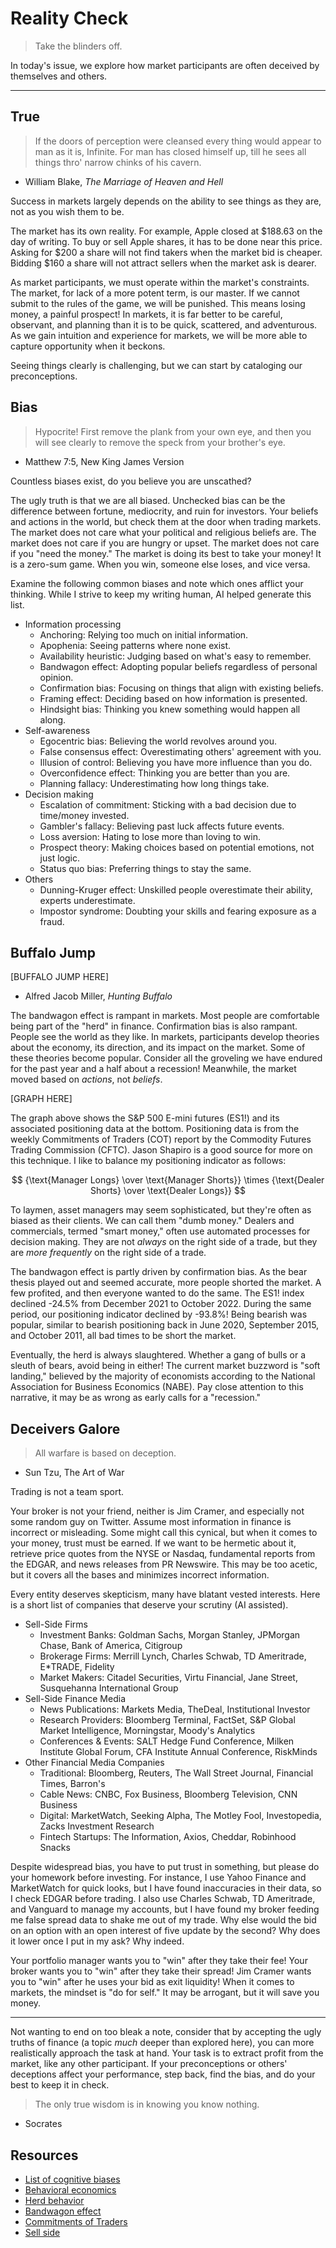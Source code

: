 # Reality Check

> Take the blinders off.

In today's issue, we explore how market participants are often deceived by themselves and others.

---

## True

> If the doors of perception were cleansed every thing would appear to man as it is, Infinite. For man has closed himself up, till he sees all things thro' narrow chinks of his cavern.

- William Blake, *The Marriage of Heaven and Hell*

Success in markets largely depends on the ability to see things as they are, not as you wish them to be.

The market has its own reality. For example, Apple closed at $188.63 on the day of writing. To buy or sell Apple shares, it has to be done near this price. Asking for $200 a share will not find takers when the market bid is cheaper. Bidding $160 a share will not attract sellers when the market ask is dearer.

As market participants, we must operate within the market's constraints. The market, for lack of a more potent term, is our master. If we cannot submit to the rules of the game, we will be punished. This means losing money, a painful prospect! In markets, it is far better to be careful, observant, and planning than it is to be quick, scattered, and adventurous. As we gain intuition and experience for markets, we will be more able to capture opportunity when it beckons.

Seeing things clearly is challenging, but we can start by cataloging our preconceptions.

## Bias

> Hypocrite! First remove the plank from your own eye, and then you will see clearly to remove the speck from your brother's eye.

- Matthew 7:5, New King James Version

Countless biases exist, do you believe you are unscathed?

The ugly truth is that we are all biased. Unchecked bias can be the difference between fortune, mediocrity, and ruin for investors. Your beliefs and actions in the world, but check them at the door when trading markets. The market does not care what your political and religious beliefs are. The market does not care if you are hungry or upset. The market does not care if you "need the money." The market is doing its best to take your money! It is a zero-sum game. When you win, someone else loses, and vice versa.

Examine the following common biases and note which ones afflict your thinking. While I strive to keep my writing human, AI helped generate this list.

- Information processing
  - Anchoring: Relying too much on initial information.
  - Apophenia: Seeing patterns where none exist.
  - Availability heuristic: Judging based on what's easy to remember.
  - Bandwagon effect: Adopting popular beliefs regardless of personal opinion.
  - Confirmation bias: Focusing on things that align with existing beliefs.
  - Framing effect: Deciding based on how information is presented.
  - Hindsight bias: Thinking you knew something would happen all along.
- Self-awareness
  - Egocentric bias: Believing the world revolves around you.
  - False consensus effect: Overestimating others' agreement with you.
  - Illusion of control: Believing you have more influence than you do.
  - Overconfidence effect: Thinking you are better than you are.
  - Planning fallacy: Underestimating how long things take.
- Decision making
  - Escalation of commitment: Sticking with a bad decision due to time/money invested.
  - Gambler's fallacy: Believing past luck affects future events.
  - Loss aversion: Hating to lose more than loving to win.
  - Prospect theory: Making choices based on potential emotions, not just logic.
  - Status quo bias: Preferring things to stay the same.
- Others
  - Dunning-Kruger effect: Unskilled people overestimate their ability, experts underestimate.
  - Impostor syndrome: Doubting your skills and fearing exposure as a fraud.

## Buffalo Jump

[BUFFALO JUMP HERE]

- Alfred Jacob Miller, *Hunting Buffalo*

The bandwagon effect is rampant in markets. Most people are comfortable being part of the "herd" in finance. Confirmation bias is also rampant. People see the world as they like. In markets, participants develop theories about the economy, its direction, and its impact on the market. Some of these theories become popular. Consider all the groveling we have endured for the past year and a half about a recession! Meanwhile, the market moved based on *actions*, not *beliefs*.

[GRAPH HERE]

The graph above shows the S&P 500 E-mini futures (ES1!) and its associated positioning data at the bottom. Positioning data is from the weekly Commitments of Traders (COT) report by the Commodity Futures Trading Commission (CFTC). Jason Shapiro is a good source for more on this technique. I like to balance my positioning indicator as follows:

$$
{\text{Manager Longs} \over \text{Manager Shorts}}
\times
{\text{Dealer Shorts} \over \text{Dealer Longs}}
$$

To laymen, asset managers may seem sophisticated, but they're often as biased as their clients. We can call them "dumb money." Dealers and commercials, termed "smart money," often use automated processes for decision making. They are not *always* on the right side of a trade, but they are *more frequently* on the right side of a trade.

The bandwagon effect is partly driven by confirmation bias. As the bear thesis played out and seemed accurate, more people shorted the market. A few profited, and then everyone wanted to do the same. The ES1! index declined -24.5% from December 2021 to October 2022. During the same period, our positioning indicator declined by -93.8%! Being bearish was popular, similar to bearish positioning back in June 2020, September 2015, and October 2011, all bad times to be short the market.

Eventually, the herd is always slaughtered. Whether a gang of bulls or a sleuth of bears, avoid being in either! The current market buzzword is "soft landing," believed by the majority of economists according to the National Association for Business Economics (NABE). Pay close attention to this narrative, it may be as wrong as early calls for a "recession."

## Deceivers Galore

> All warfare is based on deception.

- Sun Tzu, The Art of War

Trading is not a team sport.

Your broker is not your friend, neither is Jim Cramer, and especially not some random guy on Twitter. Assume most information in finance is incorrect or misleading. Some might call this cynical, but when it comes to your money, trust must be earned. If we want to be hermetic about it, retrieve price quotes from the NYSE or Nasdaq, fundamental reports from the EDGAR, and news releases from PR Newswire. This may be too acetic, but it covers all the bases and minimizes incorrect information.

Every entity deserves skepticism, many have blatant vested interests. Here is a short list of companies that deserve your scrutiny (AI assisted).

- Sell-Side Firms
  - Investment Banks: Goldman Sachs, Morgan Stanley, JPMorgan Chase, Bank of America, Citigroup
  - Brokerage Firms: Merrill Lynch, Charles Schwab, TD Ameritrade, E*TRADE, Fidelity
  - Market Makers: Citadel Securities, Virtu Financial, Jane Street, Susquehanna International Group
- Sell-Side Finance Media
  - News Publications: Markets Media, TheDeal, Institutional Investor
  - Research Providers: Bloomberg Terminal, FactSet, S&P Global Market Intelligence, Morningstar, Moody's Analytics
  - Conferences & Events: SALT Hedge Fund Conference, Milken Institute Global Forum, CFA Institute Annual Conference, RiskMinds
- Other Financial Media Companies
  - Traditional: Bloomberg, Reuters, The Wall Street Journal, Financial Times, Barron's
  - Cable News: CNBC, Fox Business, Bloomberg Television, CNN Business
  - Digital: MarketWatch, Seeking Alpha, The Motley Fool, Investopedia, Zacks Investment Research
  - Fintech Startups: The Information, Axios, Cheddar, Robinhood Snacks

Despite widespread bias, you have to put trust in something, but please do your homework before investing. For instance, I use Yahoo Finance and MarketWatch for quick looks, but I have found inaccuracies in their data, so I check EDGAR before trading. I also use Charles Schwab, TD Ameritrade, and Vanguard to manage my accounts, but I have found my broker feeding me false spread data to shake me out of my trade. Why else would the bid on an option with an open interest of five update by the second? Why does it lower once I put in my ask? Why indeed.

Your portfolio manager wants you to "win" after they take their fee! Your broker wants you to "win" after they take their spread! Jim Cramer wants you to "win" after he uses your bid as exit liquidity! When it comes to markets, the mindset is "do for self." It may be arrogant, but it will save you money.

---

Not wanting to end on too bleak a note, consider that by accepting the ugly truths of finance (a topic *much* deeper than explored here), you can more realistically approach the task at hand. Your task is to extract profit from the market, like any other participant. If your preconceptions or others' deceptions affect your performance, step back, find the bias, and do your best to keep it in check.

> The only true wisdom is in knowing you know nothing.

- Socrates

## Resources

- [List of cognitive biases](https://en.wikipedia.org/wiki/List_of_cognitive_biases)
- [Behavioral economics](https://en.wikipedia.org/wiki/Behavioral_economics)
- [Herd behavior](https://en.wikipedia.org/wiki/Herd_behavior)
- [Bandwagon effect](https://en.wikipedia.org/wiki/Bandwagon_effect)
- [Commitments of Traders](https://en.wikipedia.org/wiki/Commitments_of_Traders)
- [Sell side](https://en.wikipedia.org/wiki/Sell_side)
